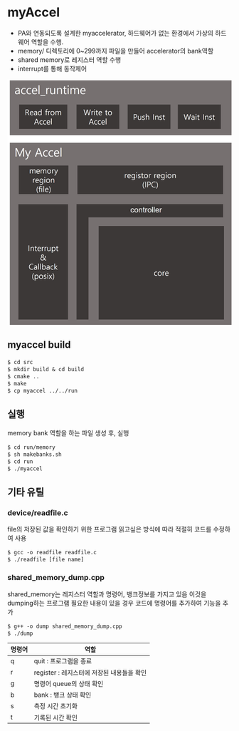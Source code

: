 # myAccel
- PA와 연동되도록 설계한 myaccelerator, 하드웨어가 없는 환경에서 가상의 하드웨어 역할을 수행.
- memory/ 디렉토리에 0~299까지 파일을 만들어 accelerator의 bank역할
- shared memory로 레지스터 역할 수행
- interrupt를 통해 동작제어

![myAccel 구조](https://github.com/sedie1234/paper_2024/blob/main/myexperiments/myAccelProto/src/my%20accel%20for%20experiment.jpg)

## myaccel build
```
$ cd src
$ mkdir build & cd build
$ cmake ..
$ make
$ cp myaccel ../../run
```

## 실행
memory bank 역할을 하는 파일 생성 후, 실행
```
$ cd run/memory
$ sh makebanks.sh
$ cd run
$ ./myaccel
```

## 기타 유틸

### device/readfile.c
file의 저장된 값을 확인하기 위한 프로그램
읽고싶은 방식에 따라 적절히 코드를 수정하여 사용
```
$ gcc -o readfile readfile.c
$ ./readfile [file name]
```

### shared_memory_dump.cpp
shared_memory는 레지스터 역할과 명령어, 뱅크정보를 가지고 있음
이것을 dumping하는 프로그램
필요한 내용이 있을 경우 코드에 명령어를 추가하여 기능을 추가
```
$ g++ -o dump shared_memory_dump.cpp
$ ./dump
```
|명령어|역할|
|---|---|
|q|quit : 프로그램을 종료|
|r|register : 레지스터에 저장된 내용들을 확인|
|g|명령어 queue의 상태 확인|
|b|bank : 뱅크 상태 확인|
|s|측정 시간 초기화|
|t|기록된 시간 확인|
